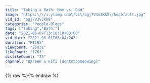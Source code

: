 ```yaml
---
title: "Taking a Bath: Mom vs. Dad"
image: "https:\/\/i.ytimg.com\/vi\/bgj7V3v3Kk8\/hqdefault.jpg"
vid_id: "bgj7V3v3Kk8"
categories: "People-Blogs"
tags: ["Taking","Bath:"]
date: "2021-06-07T13:16:10+03:00"
vid_date: "2021-06-01T08:04:24Z"
duration: "PT19S"
viewcount: "25031"
likeCount: "1763"
dislikeCount: "25"
channel: "Kareem & Fifi [dontstopmeowing]"
---
```

{% raw %}{% endraw %}
